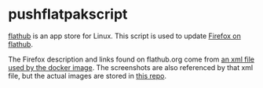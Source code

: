# pushflatpakscript

[flathub](https://flathub.org) is an app store for Linux. This script is used to update [Firefox on flathub](https://flathub.org/apps/details/org.mozilla.firefox).

The Firefox description and links found on flathub.org come from [an xml file used by the docker image](https://searchfox.org/mozilla-central/rev/49011d374b626d5f0e7dc751a8a57365878e65f1/taskcluster/docker/firefox-flatpak/org.mozilla.firefox.appdata.xml.in#11). The screenshots are also referenced by that xml file, but the actual images are stored in [this repo](https://github.com/mozilla-releng/scriptworker-scripts/tree/master/pushflatpakscript/media/screenshots).

